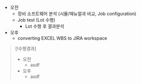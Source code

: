 - 오전
	- 장비 소프트웨어 분석 (시뮬/매뉴얼과 비교, Job configuration)
	- Job test (Lot 수행)
		- Lot 수행 후 결과분석
- 오후
	- converting EXCEL WBS to JIRA workspace

>[!수행경과]
>- 오전
>	- asdf
>- 오후
>	- asdf